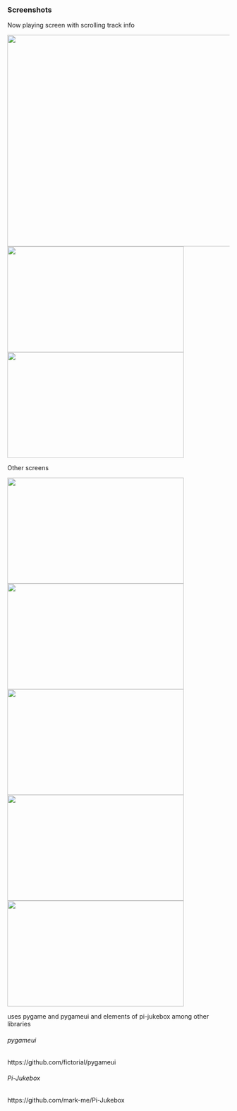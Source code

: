 <h3>Screenshots</h3>
<p>Now playing screen with scrolling track info</p>
<img src="images/now-playing-wfmu.png" width="800" height="480"/>
<img src="images/now-playing.png" width="400" height="240"/>
<img src="images/now-playing-alt1.png" width="400" height="240"/>
<p>Other screens</p>
<img src="images/streams.png" width="400" height="240"/>
<img src="images/archives.png" width="400" height="240"/>
<img src="images/artists.png" width="400" height="240"/>
<img src="images/controls.png" width="400" height="240"/>
<img src="images/settings.png" width="400" height="240"/>

<p>uses pygame and pygameui and elements of pi-jukebox among other libraries</p>

<h6>pygameui</h6>
https://github.com/fictorial/pygameui

<h6>Pi-Jukebox</h6>
https://github.com/mark-me/Pi-Jukebox
